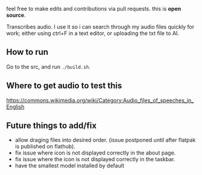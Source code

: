 feel free to make edits and contributions via pull requests. this is **open source**.

Transcribes audio. I use it so i can search through my audio files quickly for work; either using ctrl+F in a text editor, or uploading the txt file to AI.

## How to run

Go to the src, and run `./build.sh`.

## Where to get audio to test this

https://commons.wikimedia.org/wiki/Category:Audio_files_of_speeches_in_English

## Future things to add/fix

* allow draging files into desired order. (issue postponed until after flatpak is published on flathub).
* fix issue where icon is not displayed correctly in the about page.
* fix issue where the icon is not displayed correctly in the taskbar.
* have the smallest model installed by default
